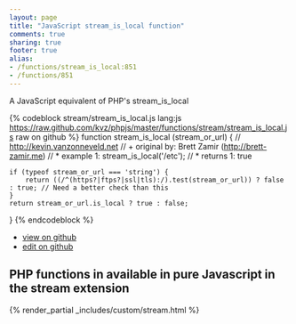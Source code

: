 ```yaml
---
layout: page
title: "JavaScript stream_is_local function"
comments: true
sharing: true
footer: true
alias:
- /functions/stream_is_local:851
- /functions/851
---
```

<!-- Generated by Rakefile:build -->
A JavaScript equivalent of PHP's stream_is_local

{% codeblock stream/stream_is_local.js lang:js https://raw.github.com/kvz/phpjs/master/functions/stream/stream_is_local.js raw on github %}
function stream_is_local (stream_or_url) {
    // http://kevin.vanzonneveld.net
    // +   original by: Brett Zamir (http://brett-zamir.me)
    // *     example 1: stream_is_local('/etc');
    // *     returns 1: true

    if (typeof stream_or_url === 'string') {
        return ((/^(https?|ftps?|ssl|tls):/).test(stream_or_url)) ? false : true; // Need a better check than this
    }
    return stream_or_url.is_local ? true : false;
}
{% endcodeblock %}

 - [view on github](https://github.com/kvz/phpjs/blob/master/functions/stream/stream_is_local.js)
 - [edit on github](https://github.com/kvz/phpjs/edit/master/functions/stream/stream_is_local.js)

## PHP functions in available in pure Javascript in the stream extension
{% render_partial _includes/custom/stream.html %}
